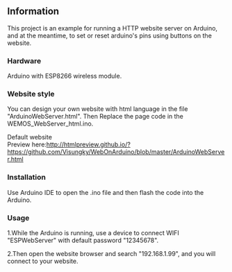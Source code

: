 ## Information

This project is an example for running a HTTP website server on Arduino, and at the meantime, to set or reset arduino's pins using buttons on the website.

### Hardware

Arduino with ESP8266 wireless module.

### Website style

You can design your own website with html language in the file "ArduinoWebServer.html". Then Replace the page code in the WEMOS_WebServer_html.ino.  
  
Default website  
Preview here:http://htmlpreview.github.io/?https://github.com/Visungky/WebOnArduino/blob/master/ArduinoWebServer.html

### Installation

Use Arduino IDE to open the .ino file and then flash the code into the Arduino.

### Usage

1.While the Arduino is running, use a device to connect WIFI "ESPWebServer" with default password "12345678".  
  
2.Then open the website browser and search "192.168.1.99", and you will connect to your website.
